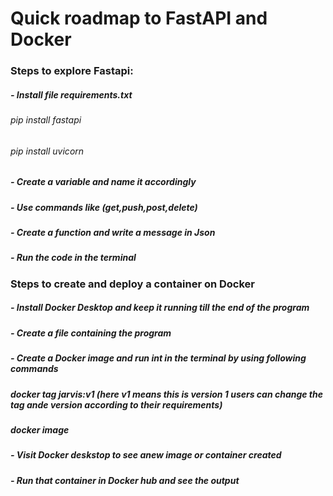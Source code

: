 <h1> Quick roadmap to FastAPI and Docker</h1>
<h3>Steps to explore Fastapi:</h3>
<h5>- Install file requirements.txt</h5>
<h6> pip install fastapi </h6> 
<h6> pip install uvicorn </h6>
<h5>- Create a variable and name it accordingly</h5>
<h5>- Use commands like (get,push,post,delete)</h5>
<h5>- Create a function and write a message in Json</h5>
<h5>- Run the code in the terminal</h5>

<h3>Steps to create and deploy a container on Docker</h3>
<h5>- Install Docker Desktop and keep it running till the end of the program</h5>
<h5>- Create a file containing the program</h5>
<h5>- Create a Docker image and run int in the terminal by using following commands</h5>
<h5> docker tag jarvis:v1  (here v1 means this is version 1 users can change the tag ande version according to their requirements)</h5>
<h5> docker image</h5>
<h5>- Visit Docker deskstop to see anew image or container created</h5>
<h5>- Run that container in Docker hub and see the output</h5>


